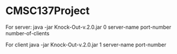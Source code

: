 # CMSC137Project

For server:
java -jar Knock-Out-v.2.0.jar 0 server-name port-number number-of-clients 

For client
java -jar Knock-Out-v.2.0.jar 1 server-name port-number
